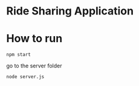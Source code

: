 # Ride Sharing Application
# How to run
 ```npm start```
 
go to the server folder

```node server.js```
